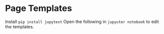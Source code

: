 # Page Templates

Install `pip install jupytext`
Open the following in `jupyuter notebook` to edit the templates.



